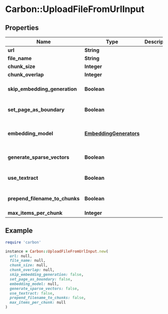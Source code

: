 # Carbon::UploadFileFromUrlInput

## Properties

| Name | Type | Description | Notes |
| ---- | ---- | ----------- | ----- |
| **url** | **String** |  |  |
| **file_name** | **String** |  | [optional] |
| **chunk_size** | **Integer** |  | [optional] |
| **chunk_overlap** | **Integer** |  | [optional] |
| **skip_embedding_generation** | **Boolean** |  | [optional][default to false] |
| **set_page_as_boundary** | **Boolean** |  | [optional][default to false] |
| **embedding_model** | [**EmbeddingGenerators**](EmbeddingGenerators.md) |  | [optional][default to &#39;OPENAI&#39;] |
| **generate_sparse_vectors** | **Boolean** |  | [optional][default to false] |
| **use_textract** | **Boolean** |  | [optional][default to false] |
| **prepend_filename_to_chunks** | **Boolean** |  | [optional][default to false] |
| **max_items_per_chunk** | **Integer** |  | [optional] |

## Example

```ruby
require 'carbon'

instance = Carbon::UploadFileFromUrlInput.new(
  url: null,
  file_name: null,
  chunk_size: null,
  chunk_overlap: null,
  skip_embedding_generation: false,
  set_page_as_boundary: false,
  embedding_model: null,
  generate_sparse_vectors: false,
  use_textract: false,
  prepend_filename_to_chunks: false,
  max_items_per_chunk: null
)
```


